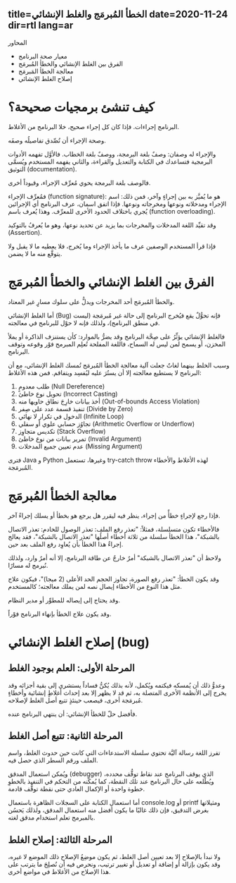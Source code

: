 title=الخطأ المُبرمَج والغلط الإنشائي
date=2020-11-24
dir=rtl
lang=ar
----------------------

المحاور
- معيار صحة البرنامج
- الفرق بين الغلط الإنشائي والخطأ المُبرمَج
- معالجة الخطأ المَبرمَج
- إصلاح الغلط الإنشائي

# كيف تنشئ برمجيات صحيحة؟
البرنامج إجراءات. فإذا كان كل إجراء صحيح، خلا البرنامج من الأغلاط.

وصحة الإجراء أن تُصِّدق تفاصيلُه وصفَه.

والإجراء له وصفان: وصفٌ بلغة البرمجة، ووصفٌ بلغة الخطاب. فالأوَّل تفهمه الأدوات البرمجية فتساعدك في الكتابة والتعديل والقراءة، والثاني يفهمه المستخدم ويُسمَّى التوثيق (documentation).

فالوصف بلغة البرمجة يحوي مُعرِّف الإجراء، وقيوداً أخرى.

فمُعرِّف الإجراء (function signature): هو ما يُميَّز به بين إجراءٍ وآخر، فمن ذلك: اسم الإجراء ومدخلاته ونوعها ومخرجاته ونوعها. فإذا اتفق اسمان، عرف البرنامج أي الإجرائين يُجري باختلاف الحدود الأخرى للمعرِّف. وهذا يُعرف باسم (function overloading).

وقد تقيِّد اللغة المدخلات والمخرجات بما يزيد عن تحديد نوعها، وهو ما يُعرفُ بالتوكيد (Assertion).

فإذا قرأ المستخدم الوصفين عرف ما يأخذ الإجراء وما يُخرج، فلا يعطيه ما لا يقبل ولا يتوقَّع منه ما لا يضمن.

# الفرق بين الغلط الإنشائي والخطأ المُبرمَج
والخطأ المُبرمَج أحد المخرجات ويدلُّ على سلوك مسارٍ غير المعتاد.

أما الغلط الإنشائي (Bug) فإنه تحوُّلٌ يقع فيُخرج البرنامج إلى حالة غير مُبرمَجة (ليست في منطق البرنامج)، ولذلك فإنه لا حوْل للبرنامج في معالجته.

فالغلط الإنشائي يؤثِّرُ على صِحَّة البرنامج وقد يضرُّ بالموارد: كأن يستنزف الذاكرة أو يملأ المخزن، أو يسمح لمن ليس له السماح، فاللغة المفلحة تُعلِم المبرمج فوْر وقوعه وتوقف البرنامج.

وسبب الخلط بينهما لغاتٌ جعلت آلية معالجة الخطأ المُبرمَج تُمسك الغلط الإنشائي، مع أن البرنامج لا يستطيع معالجته إلا أن يستُرَ عليه ليُفسِد ويتفاقم. فمن هذه الأغلاط:
1. طلب معدومٍ (Null Dereference)
2.	تحويل نوع خاطئ (Incorrect Casting)
3.	أخذ بيانات خارِجَ نطاق حاويها منه (Out-of-bounds Access Violation)
4.	تنفيذ قسمة عدد على صِفر (Divide by Zero)
5.	الدخول في تكرار لا نهائي (Infinite Loop)
6.	تجاوُز حسابي علوي أو سفلي (Arithmetic Overflow or Underflow)
7.	تكديس متجاوِز (Stack Overflow)
8.	تمرير بيانات من نوع خاطئ (Invalid Argument)
9.	عدم تعيين جميع المدخلات (Missing Argument)

فترى Java و Python وغيرها، تستعمل try-catch throw لهذه الأغلاط والأخطاء المُبرمَجة.

# معالجة الخطأ المُبرمَج
فإذا رجع لإجراءٍ خطأٌ من إجراء، ينظر فيه ليقرر هل يرجع هو بخطأ أو يسلك إجراءً آخر.

فالأخطاء تكون متسلسلة، فمثلاً: "تعذر رفع الملف: تعذر الوصول للخادم: تعذر الاتصال بالشبكة"، هذا الخطأ سلسلة من ثلاثة أخطاء أصلُها "تعذر الاتصال بالشبكة"، فقد يعالج إجراءٌ هذا الخطأ بأن يُعاوِد رفع الملف بعد حين.

ولاحظ أن "تعذر الاتصال بالشبكة" أمرٌ خارجٌ عن طاقة البرنامج، إلا أنه أمرٌ وارد، ولذلك نُبرمج له مسارًا.

وقد يكون الخطأ: "تعذر رفع الصورة، تجاوز الحجم الحد الأعلى (2 ميجا)"، فيكون علاج مثل هذا النوع من الأخطاء إيصال نصه لمن يملك معالجته؛ كالمستخدم.

وقد يحتاج إلى إيصاله للمطوِّر أو مدير النظام.

وقد يكون علاج الخطأ بإنهاء البرنامج فوْراً.

# إصلاح الغلط الإنشائي (bug)
## المرحلة الأولى: العلم بوجود الغلط
وعدوُّ ذلك أن يُمسكه فيكتمه ويُكمل، لأنه بذلك يُكنُّ فساداً يستشري إلى بقية أجزائه وقد يخرج إلى الأنظمة الأخرى المتصلة به، ثم قد لا يظهر إلا بعد إحداث أغلاطٍ إنشائية وأخطاءٍ مُبرمَجة أخرى، فيصعب حينئذٍ تتبع أصل الغلط لإصلاحه.

فأفضل حلّ للخطأ الإنشائي: أن ينتهي البرنامج عنده.

## المرحلة الثانية: تتبع أصل الغلط
 تفرز اللغة رسالة آليَّة تحتوي سلسلة الاستدعاءات التي كانت حين حدوث الغلط، واسم الملف ورقم السطر الذي حصل فيه.

ويُمكن استعمال المدقق (debugger) الذي يوقف البرنامج عند نقاط توقُّف محدده، ويُطْلعه على حال البرنامج عند تلك النقطة، كما يُمكّنه من التحكم في التنفيذ بالخطوِ خطوة واحدة أو الإكمال العادي حتى نقطة توقُّف قادمة.

أما استعمال الكتابة على السجلات الظاهرة باستعمال console.log أو printf ومثيلاتها بغرض التدقيق، فإن ذلك غالبًا ما يكون أفضل منه استعمال المدقق، ولذلك يَحسُن بالمبرمج تعلم استخدام مدقق لغته.

## المرحلة الثالثة: إصلاح الغلط
ولا نبدأ بالإصلاح إلا بعد تعيين أصل الغلط، ثم يكون موضِعُ الإصلاح ذلك الموضع لا غيره،  وقد يكون بإزالة أو إضافة أو تعديل أو تغيير ترتيب، ونحرص فيه أن نُصلِحَ ما يترتب على هذا الإصلاح من الأغلاط في مواضع أخرى.